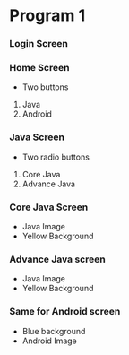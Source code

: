 # Program 1

### Login Screen 

### Home Screen 
- Two buttons
1. Java
2. Android 

### Java Screen 
- Two radio buttons 
1. Core Java
2. Advance Java 

### Core Java Screen
- Java Image 
- Yellow Background 

### Advance Java screen 
- Java Image 
- Yellow Background 

### Same for Android screen 
- Blue background 
- Android Image
